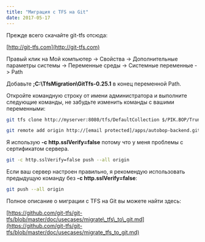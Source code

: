 ```yaml
---
title: "Миграция с TFS на Git"
date: 2017-05-17
---
```


Прежде всего скачайте git-tfs отсюда:

[http://git-tfs.com](http://git-tfs.com)

Правый клик на Мой компьютер -> Свойства -> Дополнительные параметры системы -> Переменные среды -> Системные переменные -> Path

Добавьте **;C:\\TfsMigration\\GitTfs-0.25.1** в конец переменной Path.

Откройте командную строку от имени администратора и выполните следующие команды, не забудьте изменить команды с вашими переменными:

```bash
git tfs clone http://myserver:8080/tfs/DefaultCollection $/PIK.BOP/Trunk . --branches=all
```

```bash
git remote add origin http://[email protected]/apps/autobop-backend.git
```

Я использую **\-c http.sslVerify=false** потому что у меня проблемы с сертификатом сервера.

```bash
git -c http.sslVerify=false push --all origin
```

Если ваш сервер настроен правильно, я рекомендую использовать предыдущую команду без **\-c http.sslVerify=false**:

```bash
git push --all origin
```

Полное описание о миграции с TFS на Git вы можете найти здесь:

[https://github.com/git-tfs/git-tfs/blob/master/doc/usecases/migrate\_tfs\_to\_git.md](https://github.com/git-tfs/git-tfs/blob/master/doc/usecases/migrate_tfs_to_git.md)
